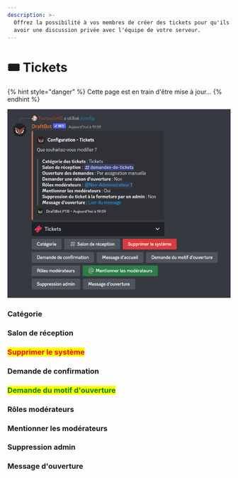 ```yaml
---
description: >-
  Offrez la possibilité à vos membres de créer des tickets pour qu'ils puissent
  avoir une discussion privée avec l'équipe de votre serveur.
---
```


# 🎟 Tickets

{% hint style="danger" %}
Cette page est en train d'être mise à jour...
{% endhint %}

![Menu de configuration](../../.gitbook/assets/tickets/ticket-config-menu.png)

### Catégorie

### Salon de réception

### <mark style="color:red;">Supprimer le système</mark>

### Demande de confirmation

### <mark style="color:green;">Demande du motif d'ouverture</mark>

### Rôles modérateurs

### Mentionner les modérateurs

### Suppression admin

### Message d'ouverture
